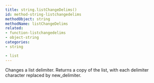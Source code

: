 ```yaml
---
title: string.listChangeDelims()
id: method-string-listchangedelims
methodObject: string
methodName: listChangeDelims
related:
- function-listchangedelims
- object-string
categories:
- string

- list
---
```


Changes a list delimiter.
Returns a copy of the list, with each delimiter character
replaced by new_delimiter.
